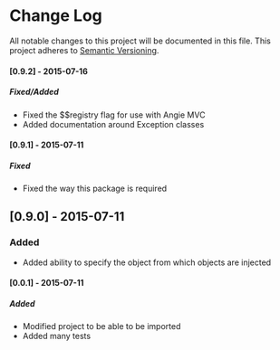 # Change Log
All notable changes to this project will be documented in this file.
This project adheres to [Semantic Versioning](http://semver.org/).

#### [0.9.2] - 2015-07-16
##### Fixed/Added
- Fixed the $$registry flag for use with Angie MVC
- Added documentation around Exception classes

#### [0.9.1] - 2015-07-11
##### Fixed
- Fixed the way this package is required

## [0.9.0] - 2015-07-11
### Added
- Added ability to specify the object from which objects are injected

#### [0.0.1] - 2015-07-11
##### Added
- Modified project to be able to be imported
- Added many tests